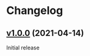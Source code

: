 # Changelog

## [v1.0.0](https://github.com/containeroo/otpgen/tree/v1.0.0) (2021-04-14)

Initial release
